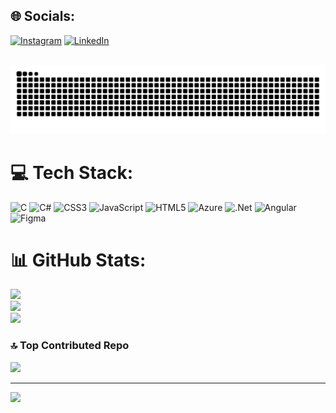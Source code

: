 
## 🌐 Socials:
[![Instagram](https://img.shields.io/badge/Instagram-%23E4405F.svg?logo=Instagram&logoColor=white)](https://instagram.com/abhishek._._._) [![LinkedIn](https://img.shields.io/badge/LinkedIn-%230077B5.svg?logo=linkedin&logoColor=white)](www.linkedin.com/in/abhishek-vijayakumar-822274330) 
<!-- Snake Game Repo View -->

<br clear="both">

<img src="https://raw.githubusercontent.com/shinojeattath/shinojeattath/output/snake.svg" alt="Snake animation" />



# 💻 Tech Stack:
![C](https://img.shields.io/badge/c-%2300599C.svg?style=for-the-badge&logo=c&logoColor=white) ![C#](https://img.shields.io/badge/c%23-%23239120.svg?style=for-the-badge&logo=csharp&logoColor=white) ![CSS3](https://img.shields.io/badge/css3-%231572B6.svg?style=for-the-badge&logo=css3&logoColor=white) ![JavaScript](https://img.shields.io/badge/javascript-%23323330.svg?style=for-the-badge&logo=javascript&logoColor=%23F7DF1E) ![HTML5](https://img.shields.io/badge/html5-%23E34F26.svg?style=for-the-badge&logo=html5&logoColor=white) ![Azure](https://img.shields.io/badge/azure-%230072C6.svg?style=for-the-badge&logo=microsoftazure&logoColor=white) ![.Net](https://img.shields.io/badge/.NET-5C2D91?style=for-the-badge&logo=.net&logoColor=white) ![Angular](https://img.shields.io/badge/angular-%23DD0031.svg?style=for-the-badge&logo=angular&logoColor=white) ![Figma](https://img.shields.io/badge/figma-%23F24E1E.svg?style=for-the-badge&logo=figma&logoColor=white)
# 📊 GitHub Stats:
![](https://github-readme-stats.vercel.app/api?username=ABHISHEK-VIJAYAKUMAR1&theme=shadow_green&hide_border=true&include_all_commits=true&count_private=true)<br/>
![](https://nirzak-streak-stats.vercel.app/?user=ABHISHEK-VIJAYAKUMAR1&theme=shadow_green&hide_border=true)<br/>
![](https://github-readme-stats.vercel.app/api/top-langs/?username=ABHISHEK-VIJAYAKUMAR1&theme=shadow_green&hide_border=true&include_all_commits=true&count_private=true&layout=compact)

### 🔝 Top Contributed Repo
![](https://github-contributor-stats.vercel.app/api?username=ABHISHEK-VIJAYAKUMAR1&limit=5&theme=shadow_green&combine_all_yearly_contributions=true)

---
[![](https://visitcount.itsvg.in/api?id=ABHISHEK-VIJAYAKUMAR1&icon=10&color=1)](https://visitcount.itsvg.in)

<!-- Proudly created with GPRM ( https://gprm.itsvg.in ) -->
